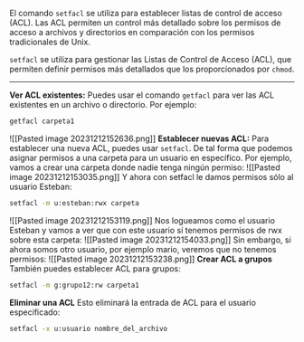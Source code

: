 El comando `setfacl` se utiliza para establecer listas de control de acceso (ACL). Las ACL permiten un control más detallado sobre los permisos de acceso a archivos y directorios en comparación con los permisos tradicionales de Unix.

`setfacl` se utiliza para gestionar las Listas de Control de Acceso (ACL), que permiten definir permisos más detallados que los proporcionados por `chmod`.

--------------------

**Ver ACL existentes:** Puedes usar el comando `getfacl` para ver las ACL existentes en un archivo o directorio. Por ejemplo:
```bash
getfacl carpeta1
```
![[Pasted image 20231212152636.png]]
**Establecer nuevas ACL:**
Para establecer una nueva ACL, puedes usar `setfacl`. De tal forma que podemos asignar permisos a una carpeta para un usuario en específico. Por ejemplo, vamos a crear una carpeta donde nadie tenga ningún permiso:
![[Pasted image 20231212153035.png]]
Y ahora con setfacl le damos permisos sólo al usuario Esteban:
```bash
setfacl -m u:esteban:rwx carpeta
```
![[Pasted image 20231212153119.png]]
Nos logueamos como el usuario Esteban y vamos a ver que con este usuario sí tenemos permisos de rwx sobre esta carpeta:
![[Pasted image 20231212154033.png]]
Sin embargo, si ahora somos otro usuario, por ejemplo mario, veremos que no tenemos permisos:
![[Pasted image 20231212153238.png]]
**Crear ACL a grupos**
También puedes establecer ACL para grupos:
```bash
setfacl -m g:grupo12:rw carpeta1
```
**Eliminar una ACL**
Esto eliminará la entrada de ACL para el usuario especificado:
```bash
setfacl -x u:usuario nombre_del_archivo
```